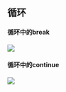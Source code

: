 ## 循环

#### 循环中的break
![](https://lh3.googleusercontent.com/0xQYtsxNNYvPXvktUauHst6mAYU8Bc9X58PNp0rOII-WcAICIDX9nv9oKYDO9WRbT1qx-Rw7RCrVKd3HMfsBqSUDujH69eIRtOcDFRGgc1VYth1x3Pm9Ce8cv-9TfpTYIix2KKSLIUn8bCrfBV5Fnmp-5Z_qyx2wDJ1jKuNLddfwnCd7qGhHwrtBBmqBVW_MblaxgdiliVCwhYYnE3CXQwKcgX9IpPK18Vwvqgk8vRj216C3iW9vaZ6pLqtACqh7zjXhegBfwABClbZguWG6qrBll8dWc-EPGD87uKexVdH0XSm_9TJ8j4VW87eu1qacwkQlKUwwxkDak2FN0xdbH0krwV7Q2gd2x1zc5DrJRqpq6J2WcApQJblpTSRpGQYkPvGO4BJKf6McHBdWETWhNa2da-ERo3tyL7Ff-fZRUa1pFUY9XJXv5QCLD1zF6JCxJLstwqfFQQUw6VxzJ_nxbrI1_69xXkh6jsCM3CNgbfsVVKm_rMVkIe0q5UAYyYfCoKLcAFX6LjwvS8ARRlVt6KIya-akfltFf4Lt4IQSlxcIIiYL7OGAntUurLu0h9qa0FcHLuc6TsocKyCOza0P0Ywfjig4MthNu5nCCwMTAqEAfPaXy5sbhEPNfqVTUftrkqbFpFWRvW9jMht_EVzYxC8nJmuDEA=w1197-h598-no)

#### 循环中的continue
![](https://lh3.googleusercontent.com/_w1duVdEFIYgSGIgjRt4EkvDGM2dIJDL0OJVF_J_ZVB3X7V5NfnShjcG5lz6FhaDrnSUJG-p7JsL7uMxAF8KnZ8xWwckf4PZPs_uXsqr5xq0hqj5TKSc8M8iusWLxjT5XSbPw3K8N_dYIalO8vDb20rcuOfh1MbBz-gNgXzRG1cO2BtFSWnZ2VX9M2obgL3iglvViyE5MiFCi2qnI26x96dunPGFeFKoB1-nqsNdXmRTl3jQGVhIb-NPfUdRqQBXrWlLyXEEneG44mLG-zhvTKeIGtuFQLiHLvRFwcyuJcZAsTA8CZsW4aB8W_MADe1ffqM1twGcileO_qyV7yEOewZDU7aRD95OhyuXVd-QEvJUZq9z9eExOwhu3zHHM-h1qhUmT3Aw28owCXkhIJjYW89gk38NIODTzdFYwkKJkoRPOqrG-L5wQArRZ4ax0VVaTiXf2mh1MBpGbXFZHOCTorXDoA8JI76TmIpf81iJDCzDvIQXeuZD5Y9npW5-UP2iPYrTpOTaQqTZRl-o3JEBGFtanzKM90S14o0J2u4QAM6dvy99gznlJEXGr2seHjJ2XA1nJObOdHx9jgDh4d7z40epmxxOifI5uLE2-d2XbFMNwcj5JJ_ISVwDmUQAFJBYPAzl8-wyuxvSPUScq-A3-QC3Rtpnfg=w1397-h774-no)

